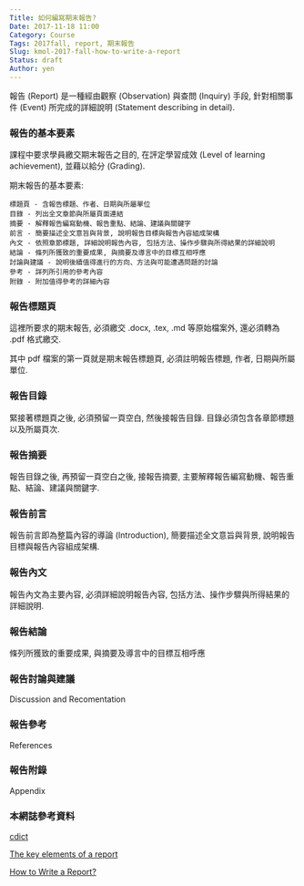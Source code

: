 ```yaml
---
Title: 如何編寫期末報告?
Date: 2017-11-18 11:00
Category: Course
Tags: 2017fall, report, 期末報告
Slug: kmol-2017-fall-how-to-write-a-report
Status: draft
Author: yen
---
```


報告 (Report) 是一種經由觀察 (Observation) 與查問 (Inquiry) 手段, 針對相關事件 (Event) 所完成的詳細說明 (Statement describing in detail).

<!-- PELICAN_END_SUMMARY -->

### 報告的基本要素

課程中要求學員繳交期末報告之目的, 在評定學習成效 (Level of learning achievement), 並藉以給分 (Grading). 

期末報告的基本要素:

    標題頁 - 含報告標題、作者、日期與所屬單位
    目錄 - 列出全文章節與所屬頁面連結
    摘要 - 解釋報告編寫動機、報告重點、結論、建議與關鍵字
    前言 - 簡要描述全文意旨與背景, 說明報告目標與報告內容組成架構
    內文 - 依照章節標題, 詳細說明報告內容, 包括方法、操作步驟與所得結果的詳細說明
    結論 - 條列所獲致的重要成果, 與摘要及導言中的目標互相呼應
    討論與建議 - 說明後續值得進行的方向、方法與可能遭遇問題的討論
    參考 - 詳列所引用的參考內容
    附錄 - 附加值得參考的詳細內容
    
### 報告標題頁

這裡所要求的期末報告, 必須繳交 .docx, .tex, .md 等原始檔案外, 還必須轉為 .pdf 格式繳交.

其中 pdf 檔案的第一頁就是期末報告標題頁, 必須註明報告標題, 作者, 日期與所屬單位.

### 報告目錄

緊接著標題頁之後, 必須預留一頁空白, 然後接報告目錄. 目錄必須包含各章節標題以及所屬頁次.

### 報告摘要

報告目錄之後, 再預留一頁空白之後, 接報告摘要, 主要解釋報告編寫動機、報告重點、結論、建議與關鍵字.

### 報告前言

報告前言即為整篇內容的導論 (Introduction), 簡要描述全文意旨與背景, 說明報告目標與報告內容組成架構.

### 報告內文

報告內文為主要內容, 必須詳細說明報告內容, 包括方法、操作步驟與所得結果的詳細說明.

### 報告結論

條列所獲致的重要成果, 與摘要及導言中的目標互相呼應

### 報告討論與建議

Discussion and Recomentation

### 報告參考

References

### 報告附錄

Appendix

### 本網誌參考資料

[cdict](https://cdict.net/)

[The key elements of a report](http://www.otago.ac.nz/accountancyfinance/study/resources/otago01515115.html)

[How to Write a Report?](https://www.skillsyouneed.com/write/report-writing.html)




